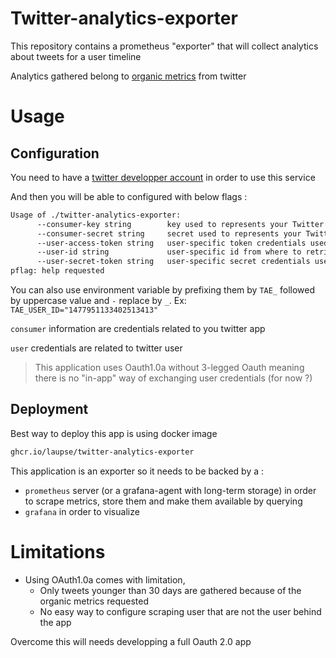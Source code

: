 # Twitter-analytics-exporter

This repository contains a prometheus "exporter" that will collect analytics about tweets for a user timeline

Analytics gathered belong to [organic metrics](https://developer.twitter.com/en/docs/twitter-api/metrics) from twitter

# Usage

## Configuration

You need to have a [twitter developper account](https://developer.twitter.com/en/docs/platform-overview) in order to use this service

And then you will be able to configured with below flags :
``` bash
Usage of ./twitter-analytics-exporter:
      --consumer-key string        key used to represents your Twitter developer app
      --consumer-secret string     secret used to represents your Twitter developer app
      --user-access-token string   user-specific token credentials used to authenticate OAuth 1.0a
      --user-id string             user-specific id from where to retrieve timeline
      --user-secret-token string   user-specific secret credentials used to authenticate OAuth 1.0a
pflag: help requested
```
You can also use environment variable by prefixing them by `TAE_` followed by uppercase value and `-` replace by `_`. Ex: `TAE_USER_ID="1477951133402513413"`

`consumer` information are credentials related to you twitter app

`user` credentials are related to twitter user

> This application uses Oauth1.0a without 3-legged Oauth meaning there is no "in-app" way of exchanging user credentials (for now ?)

## Deployment 

Best way to deploy this app is using docker image
``` bash
ghcr.io/laupse/twitter-analytics-exporter
```

This application is an exporter so it needs to be backed by a :
* `prometheus` server (or a grafana-agent with long-term storage) in order to scrape metrics, store them and make them available by querying 
* `grafana` in order to visualize

# Limitations

* Using OAuth1.0a comes with limitation, 
    * Only tweets younger than 30 days are gathered because of the organic metrics requested
    * No easy way to configure scraping user that are not the user behind the app 

Overcome this will needs developping a full Oauth 2.0 app
